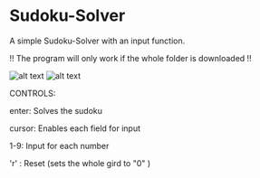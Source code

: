# Sudoku-Solver
A simple Sudoku-Solver with an input function.

!! The program will only work if the whole folder is downloaded !!

![alt text](https://github.com/FabianSig/Soduko-Loeser/blob/main/pictures/unsolved.png?raw=true)
![alt text](https://github.com/FabianSig/Soduko-Loeser/blob/main/pictures/solved.png?raw=true)

CONTROLS:

enter: Solves the sudoku

cursor: Enables each field for input

1-9: Input for each number

'r' : Reset (sets the whole gird to "0" )